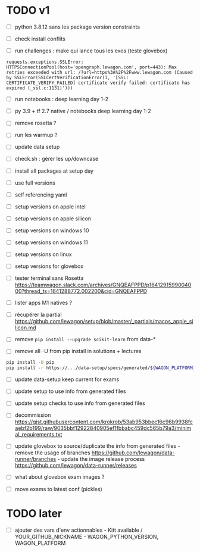 
# TODO v1

- [ ] python 3.8.12 sans les package version constraints

- [ ] check install conflits
- [ ] run challenges : make qui lance tous les exos (teste glovebox)
```
requests.exceptions.SSLError: HTTPSConnectionPool(host='opengraph.lewagon.com', port=443): Max retries exceeded with url: /?url=https%3A%2F%2Fwww.lewagon.com (Caused by SSLError(SSLCertVerificationError(1, '[SSL: CERTIFICATE_VERIFY_FAILED] certificate verify failed: certificate has expired (_ssl.c:1131)')))
```

- [ ] run notebooks : deep learning day 1-2


- [ ] py 3.9 + tf 2.7 native / notebooks deep learning day 1-2

- [ ] remove rosetta ?



- [ ] run les warmup ?

- [ ] update data setup
- [ ] check.sh : gérer les up/downcase

- [ ] install all packages at setup day

- [ ] use full versions

- [ ] self referencing yaml

- [ ] setup versions on apple intel
- [ ] setup versions on apple silicon
- [ ] setup versions on windows 10
- [ ] setup versions on windows 11
- [ ] setup versions on linux
- [ ] setup versions for glovebox

- [ ] tester terminal sans Rosetta https://teamwagon.slack.com/archives/GNQEAFPPD/p1641291599004000?thread_ts=1641288772.002200&cid=GNQEAFPPD
- [ ] lister apps M1 natives ?

- [ ] récupérer la partial https://github.com/lewagon/setup/blob/master/_partials/macos_apple_silicon.md

- [ ] remove `pip install --upgrade scikit-learn` from data-*
- [ ] remove all -U from pip install in solutions + lectures


``` bash
pip install -U pip
pip install -r https://.../data-setup/specs/generated/${WAGON_PLATFORM}.txt
```

- [ ] update data-setup keep current for exams

- [ ] update setup to use info from generated files

- [ ] update setup checks to use info from generated files

- [ ] decommission https://gist.githubusercontent.com/krokrob/53ab953bbec16c96b9938fcaebf2b199/raw/9035bbf12922840905ef1fbbabc459dc565b79a3/minimal_requirements.txt

- [ ] update glovebox to source/duplicate the info from generated files
      - remove the usage of branches https://github.com/lewagon/data-runner/branches
      - update the image release process https://github.com/lewagon/data-runner/releases

- [ ] what about glovebox exam images ?

- [ ] move exams to latest conf (pickles)

# TODO later

- [ ] ajouter des vars d'env actionnables
      - Kitt available / YOUR_GITHUB_NICKNAME
      - WAGON_PYTHON_VERSION, WAGON_PLATFORM
